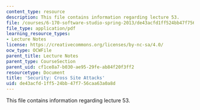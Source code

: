 ```yaml
---
content_type: resource
description: This file contains information regarding lecture 53.
file: /courses/6-170-software-studio-spring-2013/de43acfd1ff524bb47f756caa63a0a8d_MIT6_170S13_53-sec-crs-ste.pdf
file_type: application/pdf
learning_resource_types:
- Lecture Notes
license: https://creativecommons.org/licenses/by-nc-sa/4.0/
ocw_type: OCWFile
parent_title: Lecture Notes
parent_type: CourseSection
parent_uid: cf1ce8a7-b030-ae95-29fe-ab84f20f3ff2
resourcetype: Document
title: 'Security: Cross Site Attacks'
uid: de43acfd-1ff5-24bb-47f7-56caa63a0a8d
---
```

This file contains information regarding lecture 53.